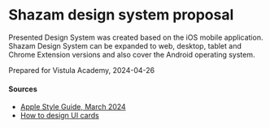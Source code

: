 # Shazam design system proposal

Presented Design System was created based on the iOS mobile application. 
Shazam Design System can be expanded to web, desktop, tablet and Chrome Extension versions and also cover the Android operating system.

Prepared for Vistula Academy, 2024-04-26

#### Sources
- [Apple Style Guide, March 2024](https://support.apple.com/pl-pl/guide/applestyleguide/welcome/web)
- [How to design UI cards](https://youtu.be/tsb8hC7CG9U?si=43jNhX64-d1IAQxP)